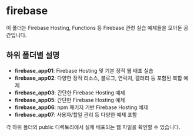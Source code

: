 # firebase

이 폴더는 Firebase Hosting, Functions 등 Firebase 관련 실습 예제들을 모아둔 공간입니다.

## 하위 폴더별 설명

- **firebase_app01**: Firebase Hosting 및 기본 정적 웹 배포 실습
- **firebase_app02**: 다양한 정적 리소스, 블로그, 연락처, 갤러리 등 포함된 복합 예제
- **firebase_app03**: 간단한 Firebase Hosting 예제
- **firebase_app05**: 간단한 Firebase Hosting 예제
- **firebase_app06**: npm 패키지 기반 Firebase Hosting 예제
- **firebase_app07**: 사용자/할일 관리 등 다양한 예제 포함

각 하위 폴더의 public 디렉토리에서 실제 배포되는 웹 파일을 확인할 수 있습니다.
